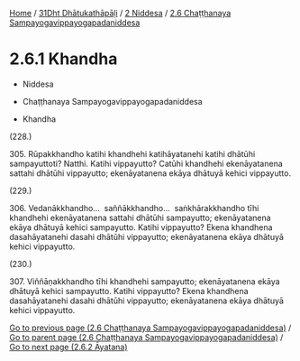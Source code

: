 
[Home](/) / [31Dht Dhātukathāpāḷi](../../../31Dht.md) / [2 Niddesa](../../2.md) / [2.6 Chaṭṭhanaya Sampayogavippayogapadaniddesa](../2.6.md)

# 2.6.1 Khandha

* Niddesa

* Chaṭṭhanaya Sampayogavippayogapadaniddesa

* Khandha

(228.)

305\. Rūpakkhandho katihi khandhehi katihāyatanehi katihi dhātūhi sampayuttoti? Natthi. Katihi vippayutto? Catūhi khandhehi ekenāyatanena sattahi dhātūhi vippayutto; ekenāyatanena ekāya dhātuyā kehici vippayutto.

(229.)

306\. Vedanākkhandho…  saññākkhandho…  saṅkhārakkhandho tīhi khandhehi ekenāyatanena sattahi dhātūhi sampayutto; ekenāyatanena ekāya dhātuyā kehici sampayutto. Katihi vippayutto? Ekena khandhena dasahāyatanehi dasahi dhātūhi vippayutto; ekenāyatanena ekāya dhātuyā kehici vippayutto.

(230.)

307\. Viññāṇakkhandho tīhi khandhehi sampayutto; ekenāyatanena ekāya dhātuyā kehici sampayutto. Katihi vippayutto? Ekena khandhena dasahāyatanehi dasahi dhātūhi vippayutto; ekenāyatanena ekāya dhātuyā kehici vippayutto.

[Go to previous page (2.6 Chaṭṭhanaya Sampayogavippayogapadaniddesa)](../2.6.md) / [Go to parent page (2.6 Chaṭṭhanaya Sampayogavippayogapadaniddesa)](../2.6.md) / [Go to next page (2.6.2 Āyatana)](2.6.2.md)


